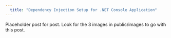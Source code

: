 ```yaml
---
  title: "Dependency Injection Setup for .NET Console Application"
---
```

Placeholder post for post.
Look for the 3 images in public/images to go with this post.
